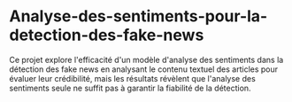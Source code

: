 # Analyse-des-sentiments-pour-la-detection-des-fake-news
Ce projet explore l'efficacité d'un modèle d'analyse des sentiments dans la détection des fake news en analysant le contenu textuel des articles pour évaluer leur crédibilité, mais les résultats révèlent que l'analyse des sentiments seule ne suffit pas à garantir la fiabilité de la détection.
